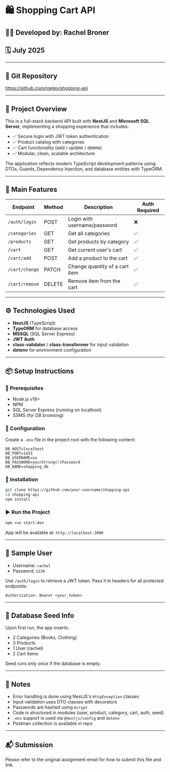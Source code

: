 # 🛍️ Shopping Cart API 

## 👩‍💻 Developed by: Rachel Broner

## 🗓️ July 2025

---

## 🔗 Git Repository

https://github.com/rpeles/shopping-api

---

## 🚀 Project Overview

This is a full-stack backend API built with **NestJS** and **Microsoft SQL Server**, implementing a shopping experience that includes:

* ✅ Secure login with JWT token authentication
* ✅ Product catalog with categories
* ✅ Cart functionality (add / update / delete)
* ✅ Modular, clean, scalable architecture

The application reflects modern TypeScript development patterns using DTOs, Guards, Dependency Injection, and database entities with TypeORM.

---

## 🫩 Main Features

| Endpoint       | Method | Description                    | Auth Required |
| -------------- | ------ | ------------------------------ | ------------- |
| `/auth/login`  | POST   | Login with username/password   | ❌             |
| `/categories`  | GET    | Get all categories             | ✅             |
| `/products`    | GET    | Get products by category       | ✅             |
| `/cart`        | GET    | Get current user's cart        | ✅             |
| `/cart/add`    | POST   | Add a product to the cart      | ✅             |
| `/cart/change` | PATCH  | Change quantity of a cart item | ✅             |
| `/cart/remove` | DELETE | Remove item from the cart      | ✅             |

---

## ⚙️ Technologies Used

* **NestJS** (TypeScript)
* **TypeORM** for database access
* **MSSQL** (SQL Server Express)
* **JWT Auth**
* **class-validator** / **class-transformer** for input validation
* **dotenv** for environment configuration

---

## 📦 Setup Instructions

### 🔧 Prerequisites

* Node.js v18+
* NPM
* SQL Server Express (running on localhost)
* SSMS (for DB browsing)

### 🔑 Configuration

Create a `.env` file in the project root with the following content:

```env
DB_HOST=localhost
DB_PORT=1433
DB_USERNAME=sa
DB_PASSWORD=yourStrong(!)Password
DB_NAME=shopping_db

```

### 📅 Installation

```bash
git clone https://github.com/your-username/shopping-api
cd shopping-api
npm install
```

### ▶️ Run the Project

```bash
npm run start:dev
```

App will be available at: `http://localhost:3000`

---

## 🧪 Sample User

* Username: `rachel`
* Password: `1234`

Use `/auth/login` to retrieve a JWT token.
Pass it in headers for all protected endpoints:

```
Authorization: Bearer <your_token>
```

---

## 🌱 Database Seed Info

Upon first run, the app inserts:

* 2 Categories (Books, Clothing)
* 3 Products
* 1 User (rachel)
* 2 Cart items

Seed runs only once if the database is empty.

---

## 💬 Notes

* Error handling is done using NestJS's `HttpException` classes
* Input validation uses DTO classes with decorators
* Passwords are hashed using `bcrypt`
* Code is structured in modules (user, product, category, cart, auth, seed)
* `.env` support is used via `@nestjs/config` and `dotenv`
* Postman collection is available in repo

---

## 📬 Submission

Please refer to the original assignment email for how to submit this file and link.
